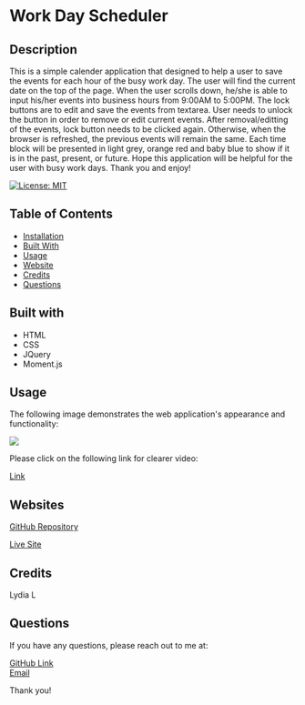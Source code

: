 # Work Day Scheduler

## Description

This is a simple calender application that designed to help a user to save the events for each hour of the busy work day.
The user will find the current date on the top of the page.
When the user scrolls down, he/she is able to input his/her events into business hours from 9:00AM to 5:00PM. 
The lock buttons are to edit and save the events from textarea. User needs to unlock the button in order to remove or edit current events. After removal/editting of the events, lock button needs to be clicked again. Otherwise, when the browser is refreshed, the previous events will remain the same. 
Each time block will be presented in light grey, orange red and baby blue to show if it is in the past, present, or future.
Hope this application will be helpful for the user with busy work days.
Thank you and enjoy!

 [![License: MIT](https://img.shields.io/badge/License-MIT-yellow.svg)](https://opensource.org/licenses/MIT)



 ## Table of Contents
* [Installation](#installation)
* [Built With](#builtwith)
* [Usage](#usage)
* [Website](#website)
* [Credits](#credits)
* [Questions](#questions)



## Built with

* HTML
* CSS
* JQuery
* Moment.js



## Usage

The following image demonstrates the web application's appearance and functionality:
<p><img src="./assets/image/Work Day Scheduler.gif"/></p>
Please click on the following link for clearer video:
<p><a href=https://watch.screencastify.com/v/1sJkvH9IZ82Ss9QxAK5r>Link</a></p>



## Websites

[GitHub Repository](https://flowingcityloy.github.io/Work-Day-Scheduler/)<br />

[Live Site](https://github.com/flowingcityloy/Work-Day-Scheduler)



## Credits

Lydia L



## Questions
  
  If you have any questions, please reach out to me at:<br>
  
  <a href="https://github.com/flowingcityloy">GitHub Link</a><br>
  <a href="mailto:lydia_art@yahoo.com">Email</a><br>

  Thank you!
